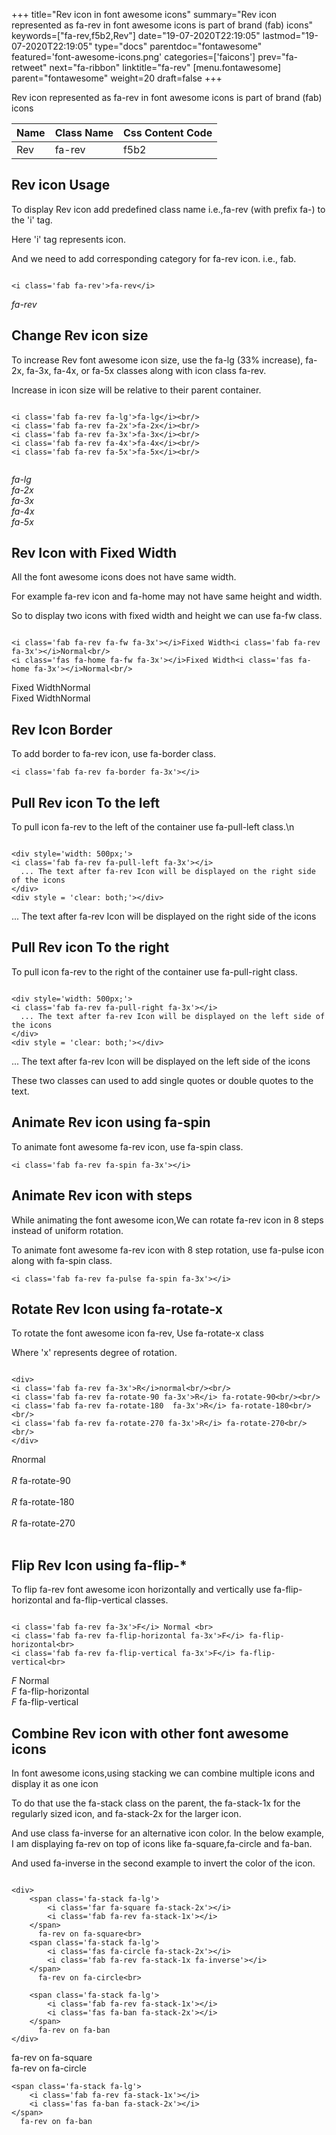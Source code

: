 +++
title="Rev icon in font awesome icons"
summary="Rev icon represented as fa-rev in font awesome icons is part of brand (fab) icons"
keywords=["fa-rev,f5b2,Rev"]
date="19-07-2020T22:19:05"
lastmod="19-07-2020T22:19:05"
type="docs"
parentdoc="fontawesome"
featured='font-awesome-icons.png'
categories=['faicons']
prev="fa-retweet"
next="fa-ribbon"
linktitle="fa-rev"
[menu.fontawesome]
parent="fontawesome"
weight=20
draft=false
+++


Rev icon represented as fa-rev in font awesome icons is part of brand (fab) icons

<div class='table-responsive'><table class='table'><thead><tr><th>Name</th><th>Class Name</th><th>Css Content Code</th></tr></thead><tbody><tr><td>Rev</td><td>fa-rev</td><td>f5b2</td></tr></tbody></table></div>



## Rev icon Usage

To display Rev icon add predefined class name i.e.,fa-rev (with prefix fa-) to the 'i' tag.

Here 'i' tag represents icon.

And we need to add corresponding category for fa-rev icon. i.e., fab.


```

<i class='fab fa-rev'>fa-rev</i>
```

<i class='fab fa-rev'>fa-rev</i>




## Change Rev icon size
To increase Rev font awesome icon size, use the fa-lg (33% increase), fa-2x, fa-3x, fa-4x, or fa-5x classes along with icon class fa-rev.

Increase in icon size will be relative to their parent container. 

```

<i class='fab fa-rev fa-lg'>fa-lg</i><br/>
<i class='fab fa-rev fa-2x'>fa-2x</i><br/>
<i class='fab fa-rev fa-3x'>fa-3x</i><br/>
<i class='fab fa-rev fa-4x'>fa-4x</i><br/>
<i class='fab fa-rev fa-5x'>fa-5x</i><br/>
            
```

<i class='fab fa-rev fa-lg'>fa-lg</i><br/>
<i class='fab fa-rev fa-2x'>fa-2x</i><br/>
<i class='fab fa-rev fa-3x'>fa-3x</i><br/>
<i class='fab fa-rev fa-4x'>fa-4x</i><br/>
<i class='fab fa-rev fa-5x'>fa-5x</i><br/>
            



## Rev Icon with Fixed Width 

All the font awesome icons does not have same width.

For example fa-rev icon and fa-home may not have same height and width.

So to display two icons with fixed width and height we can use fa-fw class.


```

<i class='fab fa-rev fa-fw fa-3x'></i>Fixed Width<i class='fab fa-rev fa-3x'></i>Normal<br/>
<i class='fas fa-home fa-fw fa-3x'></i>Fixed Width<i class='fas fa-home fa-3x'></i>Normal<br/>
```

<i class='fab fa-rev fa-fw fa-3x'></i>Fixed Width<i class='fab fa-rev fa-3x'></i>Normal<br/>
<i class='fas fa-home fa-fw fa-3x'></i>Fixed Width<i class='fas fa-home fa-3x'></i>Normal<br/>



## Rev Icon Border 

To add border to fa-rev icon, use fa-border class.


```
<i class='fab fa-rev fa-border fa-3x'></i>

```
<i class='fab fa-rev fa-border fa-3x'></i>





## Pull Rev icon To the left

To pull icon fa-rev to the left of the container use fa-pull-left class.\n

```

<div style='width: 500px;'>
<i class='fab fa-rev fa-pull-left fa-3x'></i>
  ... The text after fa-rev Icon will be displayed on the right side of the icons
</div>
<div style = 'clear: both;'></div>
```

<div style='width: 500px;'>
<i class='fab fa-rev fa-pull-left fa-3x'></i>
  ... The text after fa-rev Icon will be displayed on the right side of the icons
</div>
<div style = 'clear: both;'></div>




## Pull Rev icon To the right
To pull icon fa-rev to the right of the container use fa-pull-right class.

```

<div style='width: 500px;'>
<i class='fab fa-rev fa-pull-right fa-3x'></i>
  ... The text after fa-rev Icon will be displayed on the left side of the icons
</div>
<div style = 'clear: both;'></div>
```

<div style='width: 500px;'>
<i class='fab fa-rev fa-pull-right fa-3x'></i>
  ... The text after fa-rev Icon will be displayed on the left side of the icons
</div>
<div style = 'clear: both;'></div>

These two classes can used to add single quotes or double quotes to the text.


## Animate Rev icon using fa-spin
To animate font awesome fa-rev icon, use fa-spin class.

```
<i class='fab fa-rev fa-spin fa-3x'></i>
```
<i class='fab fa-rev fa-spin fa-3x'></i>




## Animate Rev icon with steps
While animating the font awesome icon,We can rotate fa-rev icon in 8 steps instead of uniform rotation.

To animate font awesome fa-rev icon with 8 step rotation, use fa-pulse icon along with fa-spin class.


```
<i class='fab fa-rev fa-pulse fa-spin fa-3x'></i>

```
<i class='fab fa-rev fa-pulse fa-spin fa-3x'></i>





## Rotate Rev Icon using fa-rotate-x
To rotate the font awesome icon fa-rev, Use fa-rotate-x class

Where 'x' represents degree of rotation.


```

<div>
<i class='fab fa-rev fa-3x'>R</i>normal<br/><br/>
<i class='fab fa-rev fa-rotate-90 fa-3x'>R</i> fa-rotate-90<br/><br/> 
<i class='fab fa-rev fa-rotate-180  fa-3x'>R</i> fa-rotate-180<br/><br/> 
<i class='fab fa-rev fa-rotate-270 fa-3x'>R</i> fa-rotate-270<br/><br/>
</div>
```

<div>
<i class='fab fa-rev fa-3x'>R</i>normal<br/><br/>
<i class='fab fa-rev fa-rotate-90 fa-3x'>R</i> fa-rotate-90<br/><br/> 
<i class='fab fa-rev fa-rotate-180  fa-3x'>R</i> fa-rotate-180<br/><br/> 
<i class='fab fa-rev fa-rotate-270 fa-3x'>R</i> fa-rotate-270<br/><br/>
</div>




## Flip Rev Icon using fa-flip-*
To flip fa-rev font awesome icon horizontally and vertically use fa-flip-horizontal and fa-flip-vertical classes. 

```

<i class='fab fa-rev fa-3x'>F</i> Normal <br>
<i class='fab fa-rev fa-flip-horizontal fa-3x'>F</i> fa-flip-horizontal<br>
<i class='fab fa-rev fa-flip-vertical fa-3x'>F</i> fa-flip-vertical<br>
```

<i class='fab fa-rev fa-3x'>F</i> Normal <br>
<i class='fab fa-rev fa-flip-horizontal fa-3x'>F</i> fa-flip-horizontal<br>
<i class='fab fa-rev fa-flip-vertical fa-3x'>F</i> fa-flip-vertical<br>




## Combine Rev icon with other font awesome icons
In font awesome icons,using stacking we can combine multiple icons and display it as one icon 

To do that use the fa-stack class on the parent, the fa-stack-1x for the regularly sized icon, and fa-stack-2x for the larger icon.

And use class fa-inverse for an alternative icon color. 
In the below example, I am displaying fa-rev on top of icons like fa-square,fa-circle and fa-ban.

And used fa-inverse in the second example to invert the color of the icon.

```

<div>
    <span class='fa-stack fa-lg'>
        <i class='far fa-square fa-stack-2x'></i>
        <i class='fab fa-rev fa-stack-1x'></i>
    </span>
      fa-rev on fa-square<br>
    <span class='fa-stack fa-lg'>
        <i class='fas fa-circle fa-stack-2x'></i>
        <i class='fab fa-rev fa-stack-1x fa-inverse'></i>
    </span>
      fa-rev on fa-circle<br>

    <span class='fa-stack fa-lg'>
        <i class='fab fa-rev fa-stack-1x'></i>
        <i class='fas fa-ban fa-stack-2x'></i>
    </span>
      fa-rev on fa-ban
</div>
```

<div>
    <span class='fa-stack fa-lg'>
        <i class='far fa-square fa-stack-2x'></i>
        <i class='fab fa-rev fa-stack-1x'></i>
    </span>
      fa-rev on fa-square<br>
    <span class='fa-stack fa-lg'>
        <i class='fas fa-circle fa-stack-2x'></i>
        <i class='fab fa-rev fa-stack-1x fa-inverse'></i>
    </span>
      fa-rev on fa-circle<br>

    <span class='fa-stack fa-lg'>
        <i class='fab fa-rev fa-stack-1x'></i>
        <i class='fas fa-ban fa-stack-2x'></i>
    </span>
      fa-rev on fa-ban
</div>






